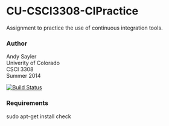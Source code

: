 CU-CSCI3308-CIPractice
======================

Assignment to practice the use of continuous integration tools.

### Author
Andy Sayler  
Univerity of Colorado  
CSCI 3308  
Summer 2014

[![Build Status](https://travis-ci.com/lalyon/CU-CSCI3308-CIPractice.svg?branch=master)](https://travis-ci.com/lalyon/CU-CSCI3308-CIPractice)

### Requirements
sudo apt-get install check
